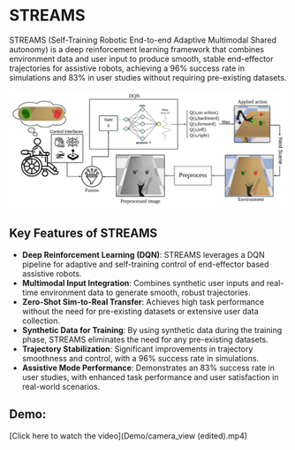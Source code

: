 # STREAMS 
STREAMS (Self-Training Robotic End-to-end Adaptive Multimodal Shared autonomy) is a deep reinforcement learning framework that combines environment data and user input to produce smooth, stable end-effector trajectories for assistive robots, achieving a 96% success rate in simulations and 83% in user studies without requiring pre-existing datasets.

![Model Overview](figs/4.jpeg)

## Key Features of STREAMS

- **Deep Reinforcement Learning (DQN)**: STREAMS leverages a DQN pipeline for adaptive and self-training control of end-effector based assistive robots.
- **Multimodal Input Integration**: Combines synthetic user inputs and real-time environment data to generate smooth, robust trajectories.
- **Zero-Shot Sim-to-Real Transfer**: Achieves high task performance without the need for pre-existing datasets or extensive user data collection.
- **Synthetic Data for Training**: By using synthetic data during the training phase, STREAMS eliminates the need for any pre-existing datasets.
- **Trajectory Stabilization**: Significant improvements in trajectory smoothness and control, with a 96% success rate in simulations.
- **Assistive Mode Performance**: Demonstrates an 83% success rate in user studies, with enhanced task performance and user satisfaction in real-world scenarios.

## Demo:

[Click here to watch the video](Demo/camera_view (edited).mp4)





